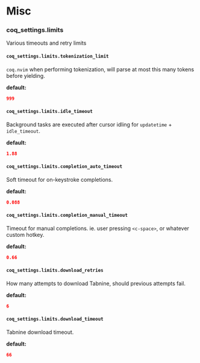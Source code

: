 # Misc

### coq_settings.limits

Various timeouts and retry limits

#### `coq_settings.limits.tokenization_limit`

`coq.nvim` when performing tokenization, will parse at most this many tokens before yielding.

**default:**

```json
999
```

#### `coq_settings.limits.idle_timeout`

Background tasks are executed after cursor idling for `updatetime` + `idle_timeout`.

**default:**

```json
1.88
```

#### `coq_settings.limits.completion_auto_timeout`

Soft timeout for on-keystroke completions.

**default:**

```json
0.088
```

#### `coq_settings.limits.completion_manual_timeout`

Timeout for manual completions. ie. user pressing `<c-space>`, or whatever custom hotkey.

**default:**

```json
0.66
```

#### `coq_settings.limits.download_retries`

How many attempts to download Tabnine, should previous attempts fail.

**default:**

```json
6
```

#### `coq_settings.limits.download_timeout`

Tabnine download timeout.

**default:**

```json
66
```
